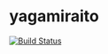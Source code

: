 # yagamiraito

[![Build Status](https://travis-ci.org/moonheart/yagamiraito.svg?branch=master)](https://travis-ci.org/moonheart/yagamiraito)
